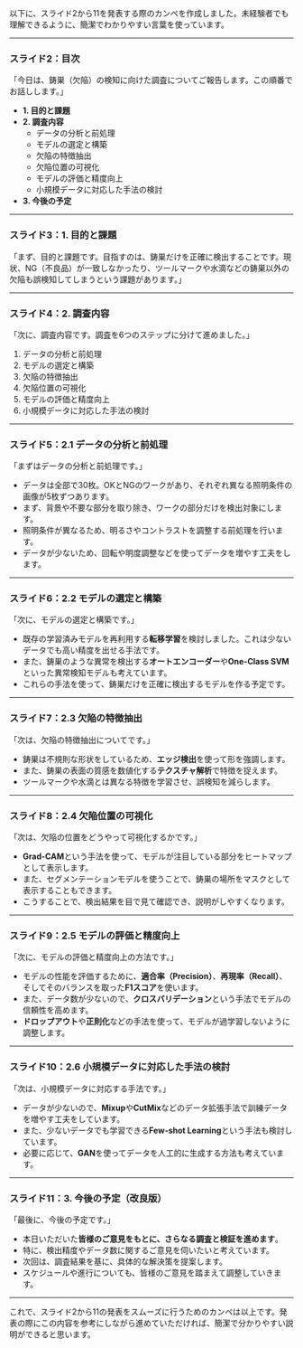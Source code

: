 以下に、スライド2から11を発表する際のカンペを作成しました。未経験者でも理解できるように、簡潔でわかりやすい言葉を使っています。

---

### **スライド2：目次**

「今日は、鋳巣（欠陥）の検知に向けた調査についてご報告します。この順番でお話しします。」

- **1. 目的と課題**
- **2. 調査内容**
  - データの分析と前処理
  - モデルの選定と構築
  - 欠陥の特徴抽出
  - 欠陥位置の可視化
  - モデルの評価と精度向上
  - 小規模データに対応した手法の検討
- **3. 今後の予定**

---

### **スライド3：1. 目的と課題**

「まず、目的と課題です。目指すのは、鋳巣だけを正確に検出することです。現状、NG（不良品）が一致しなかったり、ツールマークや水滴などの鋳巣以外の欠陥も誤検知してしまうという課題があります。」

---

### **スライド4：2. 調査内容**

「次に、調査内容です。調査を6つのステップに分けて進めました。」

1. データの分析と前処理
2. モデルの選定と構築
3. 欠陥の特徴抽出
4. 欠陥位置の可視化
5. モデルの評価と精度向上
6. 小規模データに対応した手法の検討

---

### **スライド5：2.1 データの分析と前処理**

「まずはデータの分析と前処理です。」

- データは全部で30枚。OKとNGのワークがあり、それぞれ異なる照明条件の画像が5枚ずつあります。
- まず、背景や不要な部分を取り除き、ワークの部分だけを検出対象にします。
- 照明条件が異なるため、明るさやコントラストを調整する前処理を行います。
- データが少ないため、回転や明度調整などを使ってデータを増やす工夫をします。

---

### **スライド6：2.2 モデルの選定と構築**

「次に、モデルの選定と構築です。」

- 既存の学習済みモデルを再利用する**転移学習**を検討しました。これは少ないデータでも高い精度を出せる手法です。
- また、鋳巣のような異常を検出する**オートエンコーダー**や**One-Class SVM**といった異常検知モデルも考えています。
- これらの手法を使って、鋳巣だけを正確に検出するモデルを作る予定です。

---

### **スライド7：2.3 欠陥の特徴抽出**

「次は、欠陥の特徴抽出についてです。」

- 鋳巣は不規則な形状をしているため、**エッジ検出**を使って形を強調します。
- また、鋳巣の表面の質感を数値化する**テクスチャ解析**で特徴を捉えます。
- ツールマークや水滴とは異なる特徴を学習させ、誤検知を減らします。

---

### **スライド8：2.4 欠陥位置の可視化**

「次は、欠陥の位置をどうやって可視化するかです。」

- **Grad-CAM**という手法を使って、モデルが注目している部分をヒートマップとして表示します。
- また、セグメンテーションモデルを使うことで、鋳巣の場所をマスクとして表示することもできます。
- こうすることで、検出結果を目で見て確認でき、説明がしやすくなります。

---

### **スライド9：2.5 モデルの評価と精度向上**

「次に、モデルの評価と精度向上の方法です。」

- モデルの性能を評価するために、**適合率（Precision）**、**再現率（Recall）**、そしてそのバランスを取った**F1スコア**を使います。
- また、データ数が少ないので、**クロスバリデーション**という手法でモデルの信頼性を高めます。
- **ドロップアウト**や**正則化**などの手法を使って、モデルが過学習しないように調整します。

---

### **スライド10：2.6 小規模データに対応した手法の検討**

「次は、小規模データに対応する手法です。」

- データが少ないので、**Mixup**や**CutMix**などのデータ拡張手法で訓練データを増やす工夫をしています。
- また、少ないデータでも学習できる**Few-shot Learning**という手法も検討しています。
- 必要に応じて、**GAN**を使ってデータを人工的に生成する方法も考えています。

---

### **スライド11：3. 今後の予定（改良版）**

「最後に、今後の予定です。」

- 本日いただいた**皆様のご意見をもとに、さらなる調査と検証を進めます**。
- 特に、検出精度やデータ数に関するご意見を伺いたいと考えています。
- 次回は、調査結果を基に、具体的な解決策を提案します。
- スケジュールや進行についても、皆様のご意見を踏まえて調整していきます。

---

これで、スライド2から11の発表をスムーズに行うためのカンペは以上です。発表の際にこの内容を参考にしながら進めていただければ、簡潔で分かりやすい説明ができると思います。
